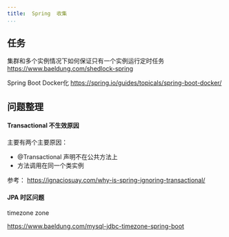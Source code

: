 ```yaml
---
title:  Spring  收集
...
```



## 任务
集群和多个实例情况下如何保证只有一个实例运行定时任务
https://www.baeldung.com/shedlock-spring 


Spring Boot Docker化 https://spring.io/guides/topicals/spring-boot-docker/


## 问题整理

#### Transactional 不生效原因
主要有两个主要原因：
 - @Transactional 声明不在公共方法上
 - 方法调用在同一个类实例

参考： https://ignaciosuay.com/why-is-spring-ignoring-transactional/


#### JPA 时区问题
timezone  zone


https://www.baeldung.com/mysql-jdbc-timezone-spring-boot





